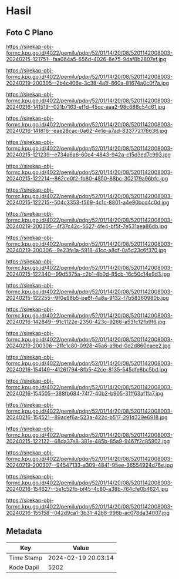 # Hasil

## Foto C Plano

https://sirekap-obj-formc.kpu.go.id/4022/pemilu/pdpr/52/01/14/20/08/5201142008003-20240215-121751--faa064a5-656d-4026-8e75-9daf8b2807ef.jpg

https://sirekap-obj-formc.kpu.go.id/4022/pemilu/pdpr/52/01/14/20/08/5201142008003-20240219-200305--2b4c406e-3c38-4a1f-860a-81674a0c0f7a.jpg

https://sirekap-obj-formc.kpu.go.id/4022/pemilu/pdpr/52/01/14/20/08/5201142008003-20240216-141519--021b7163-ef1d-45cc-aaa2-98c688c54c61.jpg

https://sirekap-obj-formc.kpu.go.id/4022/pemilu/pdpr/52/01/14/20/08/5201142008003-20240216-141816--eae28cac-0a62-4e1e-a7ad-833772176636.jpg

https://sirekap-obj-formc.kpu.go.id/4022/pemilu/pdpr/52/01/14/20/08/5201142008003-20240215-121239--e734a6a6-60c4-4843-942a-c15d3ed7c993.jpg

https://sirekap-obj-formc.kpu.go.id/4022/pemilu/pdpr/52/01/14/20/08/5201142008003-20240215-122214--862ce0f2-fb80-4850-88bc-302179a96bfc.jpg

https://sirekap-obj-formc.kpu.go.id/4022/pemilu/pdpr/52/01/14/20/08/5201142008003-20240215-122215--504c3353-f569-4c1c-8801-a4e90bcd4c0d.jpg

https://sirekap-obj-formc.kpu.go.id/4022/pemilu/pdpr/52/01/14/20/08/5201142008003-20240219-200305--4f37c42c-5627-4fe4-bf5f-7e531aea86db.jpg

https://sirekap-obj-formc.kpu.go.id/4022/pemilu/pdpr/52/01/14/20/08/5201142008003-20240219-200306--9e23fe1a-5918-41cc-a8df-0a5c23c6f370.jpg

https://sirekap-obj-formc.kpu.go.id/4022/pemilu/pdpr/52/01/14/20/08/5201142008003-20240215-122340--99d5375a-c2b1-4b0d-85cb-16c50c14e9d3.jpg

https://sirekap-obj-formc.kpu.go.id/4022/pemilu/pdpr/52/01/14/20/08/5201142008003-20240215-122255--9f0e98b5-be6f-4a8a-9132-f7b58360980b.jpg

https://sirekap-obj-formc.kpu.go.id/4022/pemilu/pdpr/52/01/14/20/08/5201142008003-20240216-142849--91c1122e-2350-423c-9266-a53fc12fb9f6.jpg

https://sirekap-obj-formc.kpu.go.id/4022/pemilu/pdpr/52/01/14/20/08/5201142008003-20240219-200306--2ffc1c80-0928-45a6-a9bd-0d2d860eaee2.jpg

https://sirekap-obj-formc.kpu.go.id/4022/pemilu/pdpr/52/01/14/20/08/5201142008003-20240216-154149--41261794-8fb5-42ce-8135-545dfe8bc5bd.jpg

https://sirekap-obj-formc.kpu.go.id/4022/pemilu/pdpr/52/01/14/20/08/5201142008003-20240216-154505--388fb684-74f7-40b2-b905-31ff63af1fa7.jpg

https://sirekap-obj-formc.kpu.go.id/4022/pemilu/pdpr/52/01/14/20/08/5201142008003-20240216-154521--89adef6a-523a-422c-b517-291d329e6918.jpg

https://sirekap-obj-formc.kpu.go.id/4022/pemilu/pdpr/52/01/14/20/08/5201142008003-20240215-122122--68da37e8-381e-485b-85a9-9467f2c85902.jpg

https://sirekap-obj-formc.kpu.go.id/4022/pemilu/pdpr/52/01/14/20/08/5201142008003-20240219-200307--94547133-a309-4841-95ee-36554924d76e.jpg

https://sirekap-obj-formc.kpu.go.id/4022/pemilu/pdpr/52/01/14/20/08/5201142008003-20240216-154627--5e1c52fb-bf45-4c80-a38b-764cfe0b4624.jpg

https://sirekap-obj-formc.kpu.go.id/4022/pemilu/pdpr/52/01/14/20/08/5201142008003-20240216-155158--042d9ca1-3b31-42b8-998b-ac078da34007.jpg


## Metadata

| Key        | Value               |
| ---------- | ------------------- |
| Time Stamp | 2024-02-19 20:03:14 |
| Kode Dapil | 5202                |




